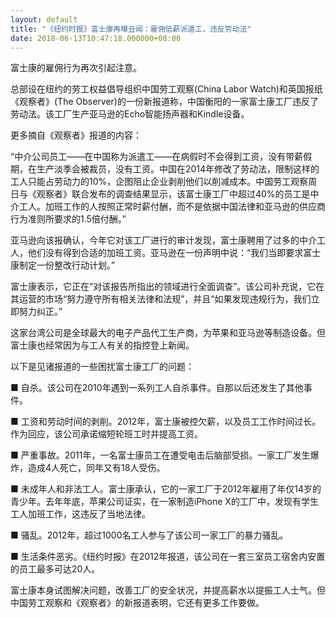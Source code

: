 ```yaml
---
layout: default
title: "《纽约时报》富士康再曝丑闻：雇佣低薪派遣工，违反劳动法"
date: 2018-06-13T10:47:18.000000+08:00
---
```


富士康的雇佣行为再次引起注意。

总部设在纽约的劳工权益倡导组织中国劳工观察(China Labor Watch)和英国报纸《观察者》(The Observer)的一份新报道称，中国衡阳的一家富士康工厂违反了劳动法。该工厂生产亚马逊的Echo智能扬声器和Kindle设备。

更多摘自《观察者》报道的内容：

“中介公司员工——在中国称为派遣工——在病假时不会得到工资，没有带薪假期，在生产淡季会被裁员，没有工资。中国在2014年修改了劳动法，限制这样的工人只能占劳动力的10%，企图阻止企业剥削他们以削减成本。中国劳工观察周日与《观察者》联合发布的调查结果显示，该富士康工厂中超过40%的员工是中介工人。加班工作的人按照正常时薪付酬，而不是依据中国法律和亚马逊的供应商行为准则所要求的1.5倍付酬。”

亚马逊向该报确认，今年它对该工厂进行的审计发现，富士康聘用了过多的中介工人，他们没有得到合适的加班工资。亚马逊在一份声明中说：“我们当即要求富士康制定一份整改行动计划。”

富士康表示，它正在“对该报告所指出的领域进行全面调查”。该公司补充说，它在其运营的市场“努力遵守所有相关法律和法规”，并且“如果发现违规行为，我们立即努力纠正。”

这家台湾公司是全球最大的电子产品代工生产商，为苹果和亚马逊等制造设备。但富士康也经常因为与工人有关的指控登上新闻。

以下是见诸报道的一些困扰富士康工厂的问题：

■ 自杀。该公司在2010年遇到一系列工人自杀事件。自那以后还发生了其他事件。

■ 工资和劳动时间的剥削。2012年，富士康被控欠薪，以及员工工作时间过长。作为回应，该公司承诺缩短轮班工时并提高工资。

■ 严重事故。2011年，一名富士康员工在遭受电击后脑部受损。一家工厂发生爆炸，造成4人死亡，同年又有18人受伤。

■ 未成年人和非法工人。富士康承认，它的一家工厂于2012年雇用了年仅14岁的青少年。去年年底，苹果公司证实，在一家制造iPhone X的工厂中，发现有学生工人加班工作，这违反了当地法律。

■ 骚乱。2012年，超过1000名工人参与了该公司一家工厂的暴力骚乱。

■ 生活条件恶劣。《纽约时报》在2012年报道，该公司在一套三室员工宿舍内安置的员工最多可达20人。

富士康本身试图解决问题，改善工厂的安全状况，并提高薪水以提振工人士气。但中国劳工观察和《观察者》的新报道表明，它还有更多工作要做。


